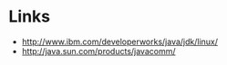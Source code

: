 # Links #
  * http://www.ibm.com/developerworks/java/jdk/linux/
  * http://java.sun.com/products/javacomm/